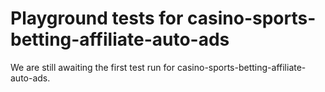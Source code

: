 # Playground tests for casino-sports-betting-affiliate-auto-ads
We are still awaiting the first test run for casino-sports-betting-affiliate-auto-ads.
